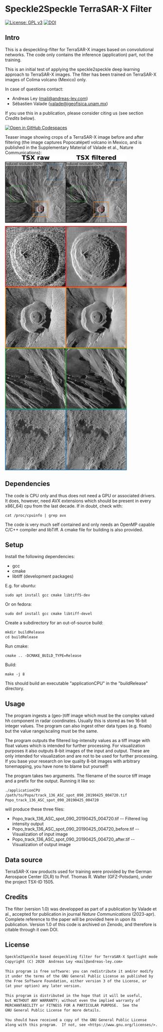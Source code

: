 # Speckle2Speckle TerraSAR-X Filter

[![License: GPL v3](https://img.shields.io/badge/License-GPL_v3-blue.svg)](https://www.gnu.org/licenses/gpl-3.0) [![DOI](https://zenodo.org/badge/570506234.svg)](https://zenodo.org/badge/latestdoi/570506234)

## Intro

This is a despeckling-filter for TerraSAR-X images based on convolutional networks. The code only contains the inference (application) part, not the training.

This is an initial test of applying the speckle2speckle deep learning approach to TerraSAR-X images. The filter has been trained on TerraSAR-X images of Colima volcano (Mexico) only. 

In case of questions contact:

* Andreas Ley (mail@andreas-ley.com)
* Sébastien Valade (valade@igeofisica.unam.mx)

If you use this in a publication, please consider citing us (see section *Credits* below).

[![Open in GitHub Codespaces](https://github.com/codespaces/badge.svg)](https://github.com/codespaces/new?hide_repo_select=true&ref=master&repo=570506234)

Teaser image showing crops of a TerraSAR-X image before and after filtering (the image captures Popocatépetl volcano in Mexico, and is published in the Supplementary Material of Valade et al., Nature Communications): 
<img src="teaser.jpg" alt="A collage showing crops of a TSX image before and after filtering" width="400">

## Dependencies

The code is CPU only and thus does not need a GPU or associated drivers. It does, however, need AVX extensions which should be present in every x86(_64) cpu from the last decade. If in doubt, check with:

    cat /proc/cpuinfo | grep avx

The code is very much self contained and only needs an OpenMP capable C/C++ compiler and libTiff. A cmake file for building is also provided.

## Setup

Install the following dependencies:

* gcc
* cmake
* libtiff (development packages)

E.g. for ubuntu:

    sudo apt install gcc cmake libtiff5-dev

Or on fedora:

    sudo dnf install gcc cmake libtiff-devel

Create a subdirectory for an out-of-source build:

    mkdir buildRelease
    cd buildRelease

Run cmake:

    cmake .. -DCMAKE_BUILD_TYPE=Release

Build:

    make -j 8

This should build an executable "applicationCPU" in the "buildRelease" directory.

## Usage

The program ingests a (geo-)tiff image which must be the complex valued hh component in radar coordinates. Usually this is stored as two 16-bit integer values. The program can also ingest other data types (e.g. floats) but the value range/scaling must be the same.

The program outputs the filtered log-intensity values as a tiff image with float values which is intended for further processing. For visualization purposes it also outputs 8-bit images of the input and output. These are only intended for visualization and are not to be used for further processing. If you base your research on low quality 8-bit images with arbitrary tonemapping, you have none to blame but yourself!

The program takes two arguments. The filename of the source tiff image and a prefix for the output. Running it like so:

    ./applicationCPU /path/to/Popo/track_136_ASC_spot_090_20190425_004720.tif Popo_track_136_ASC_spot_090_20190425_004720

will produce these three files:

* Popo_track_136_ASC_spot_090_20190425_004720.tif   -- Filtered log intensity output
* Popo_track_136_ASC_spot_090_20190425_004720_before.tif   -- Visualization of input image
* Popo_track_136_ASC_spot_090_20190425_004720_after.tif   -- Visualization of output image

## Data source
TerraSAR-X raw products used for training were provided by the German Aerospace Center (DLR) to Prof. Thomas R. Walter (GFZ-Potsdam), under the project TSX-ID 1505. 

## Credits
The filter (version 1.0) was developped as part of a publication by Valade et al., accepted for publication in journal <i>Nature Communications</i> (2023-apr). Complete reference to the paper will be provided here in upon its publication. Version 1.0 of this code is archived on Zenodo, and therefore is citable through it own DOI.

## License

    Speckle2Speckle based despeckling filter for TerraSAR-X Spotlight mode
    Copyright (C) 2020  Andreas Ley <mail@andreas-ley.com>

    This program is free software: you can redistribute it and/or modify
    it under the terms of the GNU General Public License as published by
    the Free Software Foundation, either version 3 of the License, or
    (at your option) any later version.

    This program is distributed in the hope that it will be useful,
    but WITHOUT ANY WARRANTY; without even the implied warranty of
    MERCHANTABILITY or FITNESS FOR A PARTICULAR PURPOSE.  See the
    GNU General Public License for more details.

    You should have received a copy of the GNU General Public License
    along with this program.  If not, see <https://www.gnu.org/licenses/>.
